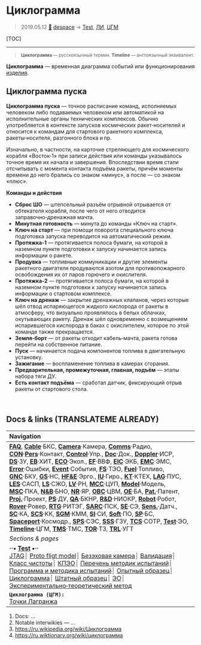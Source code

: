 # Циклограмма
> 2019.05.12 [🚀](../index/index.md) [despace](index.md) → [Test](test.md), [ЛИ](rnd_e.md), [ЦГМ](obc.md)

[TOC]

---

> <small>**Циклограмма** — русскоязычный термин. **Timeline** — англоязычный эквивалент.</small>

**Циклограмма** — временная диаграмма событий или функционирования [изделия](unit.md).



## Циклограмма пуска

**Циклограмма пуска** — точное расписание команд, исполняемых человеком либо подаваемых человеком или автоматикой на исполнительные органы технических комплексов. Обычно употребляется в контексте запусков космических ракет‑носителей и относится к командам для стартового ракетного комплекса, ракеты‑носителя, разгонного блока и пр.

Изначально, в частности, на карточке стреляющего для космического корабля «Восток‑1» при записи действия или команды указывалось точное время их начала и завершения. Впоследствии время стали отсчитывать с момента контакта подъёма ракеты, причём моменты времени до него брались со знаком «минус», а после — со знаком «плюс».

**Команды и действия**

   - **Сброс ШО** — штепсельный разъём отрывной отрывается от обтекателя корабля, после чего от него отводится заправочно‑дренажная мачта.
   - **Минутная готовность** — минута до команды «Ключ на старт».
   - **Ключ на старт** — при помощи поворота специального ключа подготовка запуска переводится на автоматический режим.
   - **Протяжка‑1** — протягивается полоса бумаги, на которой в наземном пункте подготовки к запуску начинается запись информации о ракете.
   - **Продувка** — топливные коммуникации и другие элементы ракетного двигателя продуваются азотом для противопожарного освобождения их от паров горючего и окислителя.
   - **Протяжка‑2** — протягивается полоса бумаги, на которой в наземном пункте подготовки к запуску начинается запись информации о стартовом комплексе.
   - **Ключ на дренаж** — закрытие дренажных клапанов, через которые шёл отвод испаряющегося жидкого кислорода от ракеты в атмосферу, что визуально проявлялось в белых облачках, окутывающих ракету. Дренаж шёл одновременно с возмещением испарившегося кислорода в баках с окислителем, которое по этой команде также прекращается.
   - **Земля‑борт** — от ракеты отходит кабель‑мачта, ракета готова перейти на собственное питание.
   - **Пуск** — начинается подача компонентов топлива в двигательную установку.
   - **Зажигание** — воспламенение топлива в камерах сгорания.
   - **Предварительная, промежуточная, главная, подъём** — этапы набора тяги ДУ.
   - **Есть контакт подъёма** — сработал датчик, фиксирующий отрыв ракеты от стартового стола.



<p style="page-break-after:always"> </p>

## Docs & links (TRANSLATEME ALREADY)
|Navigation|
|:--|
|**[FAQ](faq.md)**, **[Cable](cable.md)**·БКС, **[Camera](cam.md)**·Камера, **[Comms](comms.md)**·Радио, **[CON](contact.md)·[Pers](person.md)**·Контакт, **[Control](control.md)**·Упр., **[Doc](doc.md)**·Док., **[Doppler](doppler.md)**·ИСР, **[DS](ds.md)**·ЗУ, **[EB](eb.md)**·ХИТ, **[ECO](ecology.md)**·Экол., **[EF](ef.md)**·ВВФ, **[ElC](elc.md)**·ЭКБ, **[EMC](emc.md)**·ЭМС, **[Error](error.md)**·Ошибки, **[Event](event.md)**·События, **[FS](fs.md)**·ТЭО, **[Fuel](fuel.md)**·Топливо, **[GNC](gnc.md)**·БКУ, **[GS](scs.md)**·НС, **[HF&E](hfe.md)**·Эрго., **[IU](iu.md)**·Гиро., **[KT](kt.md)**·КТЕХ, **[LAG](lag.md)**·ПУC, **[LES](les.md)**·САСП, **[LS](ls.md)**·СЖО, **[LV](lv.md)**·РН, **[MCC](mcc.md)**·ЦУП, **[Model](model.md)**·Модель, **[MSC](sc.md)**·ПКА, **[N&B](nnb.md)**·БНО, **[NR](nr.md)**·ЯР, **[OBC](obc.md)**·ЦВМ, **[OE](oe.md)**·БА, **[Pat.](патент.md)**·Патент, **[Proj.](project.md)**·Проект, **[PS](ps.md)**·ДУ, **[QA](qa.md)**·БКНР, **[R&D](rnd.md)**·НИОКР, **[Robot](robotics.md)**·Робот, **[Rover](rover.md)**·Ровер, **[RTG](rtg.md)**·РИТЭГ, **[SARC](sarc.md)**·ПСК, **[SE](se.md)**·СЭ, **[Sens.](sensor.md)**·Датч., **[SC](sc.md)**·КА, **[SCS](scs.md)**·КК, **[SGM](sgm.md)**·КММ, **[SI](si.md)**·СИ, **[Soft](soft.md)**·ПО, **[SP](sp.md)**·БС, **[Spaceport](spaceport.md)**·Космодр., **[SPS](sps.md)**·СЭС, **[SSS](sss.md)**·ГЗУ, **[TCS](tcs.md)**·СОТР, **[Test](test.md)**·ЭО, **[Timeline](timeline.md)**·ЦГМ, **[TMS](tms.md)**·ТМС, **[TOR](tor.md)**·ТЗ, **[TRL](trl.md)**·УГТ|
|*Sections & pages*|
|**··• [Test](test.md) •··**<br> [JTAG](jtag.md)┊ [Proto fligt model](pfm.md)┊ [Безэховая камера](ach.md)┊ [Валидация](val_ver.md)┊ [Класс чистоты](clean_lvl.md)┊ [КПЭО](ctpr.md)┊ [Перечень методик испытаний](list_tp.md)┊ [Программа и методика испытаний](pmot.md)┊ [Опытный образец](pilot_sample.md)┊ [Циклограмма](obc.md)┊ [Штатный образец](flight_unit.md)┊ [ЭО](test.md)┊ [Экспериментально‑теоретический метод](etetm.md)|
|**`Циклограмма (ЦГМ):`**<br> [Точки Лагранжа](l_points.md)|

   1. Docs: …
   1. Notable interwikies — …
   1. <https://ru.wikipedia.org/wiki/Циклограмма>
   1. <https://ru.wiktionary.org/wiki/циклограмма>
